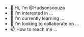 - 👋 Hi, I’m @Hudsonsoouza
- 👀 I’m interested in ...
- 🌱 I’m currently learning ...
- 💞️ I’m looking to collaborate on ...
- 📫 How to reach me ...

<!---
Hudsonsoouza/Hudsonsoouza is a ✨ special ✨ repository because its `README.md` (this file) appears on your GitHub profile.
You can click the Preview link to take a look at your changes.
--->
